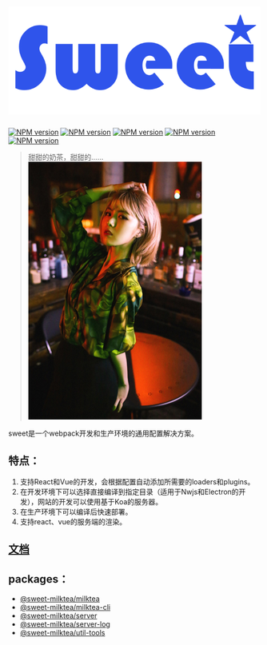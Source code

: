 # [![](statics/logo.svg)](https://github.com/duan602728596/sweet)

[![NPM version][milktea-image]][milktea-url]
[![NPM version][milktea-cli-image]][milktea-cli-url]
[![NPM version][server-image]][server-url]
[![NPM version][server-log-image]][server-log-url]
[![NPM version][util-tools-image]][util-tools-url]

[milktea-image]: https://img.shields.io/badge/milktea-0.15.4-blue.svg
[milktea-cli-image]: https://img.shields.io/badge/milktea--cli-0.14.0-blue.svg
[server-image]: https://img.shields.io/badge/server-0.15.3-blue.svg
[server-log-image]: https://img.shields.io/badge/server--log-0.6.6-blue.svg
[util-tools-image]: https://img.shields.io/badge/util--tools-0.15.0-blue.svg

[milktea-url]: http://npmjs.org/package/@sweet-milktea/milktea
[milktea-cli-url]: http://npmjs.org/package/@sweet-milktea/milktea-cli
[server-url]: http://npmjs.org/package/@sweet-milktea/server
[server-log-url]: http://npmjs.org/package/@sweet-milktea/server-log
[util-tools-url]: http://npmjs.org/package/@sweet-milktea/util-tools

> 甜甜的奶茶，甜甜的......   
> ![](statics/tsl.jpg)

sweet是一个webpack开发和生产环境的通用配置解决方案。

## 特点：

1. 支持React和Vue的开发，会根据配置自动添加所需要的loaders和plugins。  
2. 在开发环境下可以选择直接编译到指定目录（适用于Nwjs和Electron的开发），网站的开发可以使用基于Koa的服务器。
3. 在生产环境下可以编译后快速部署。
4. 支持react、vue的服务端的渲染。

## [文档](https://duan602728596.github.io/sweet/?path=/story/sweet--%E4%BB%8B%E7%BB%8D)

## packages：

* [@sweet-milktea/milktea](packages/milktea/README.md)
* [@sweet-milktea/milktea-cli](packages/milktea-cli/README.md)
* [@sweet-milktea/server](packages/server/README.md)
* [@sweet-milktea/server-log](packages/server-log/README.md)
* [@sweet-milktea/util-tools](packages/util-tools/README.md)